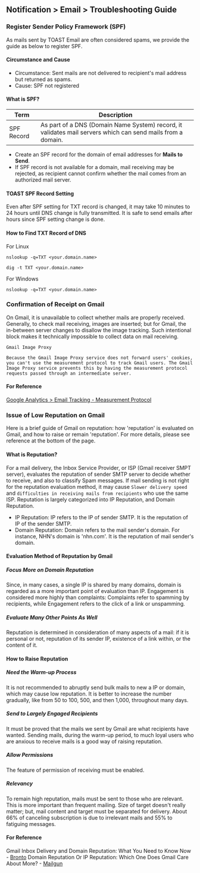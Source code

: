 ## Notification > Email > Troubleshooting Guide

### Register Sender Policy Framework (SPF)
As mails sent  by TOAST Email are often considered spams, we provide the guide as below to register SPF.   

#### Circumstance and Cause 

* Circumstance: Sent mails are not delivered to recipient's mail address but returned as spams. 
* Cause: SPF not registered 

#### What is SPF?

|Term| Description |
|---|---|
|SPF Record|As part of a DNS (Domain Name System) record, it validates mail servers which can send mails from a domain.|

* Create an SPF record for the domain of email addresses for **Mails to Send**.
* If SPF record is not available for a domain, mail receiving may be rejected, as recipient cannot confirm whether the mail comes from an authorized mail server.  

#### TOAST SPF Record Setting 

Even after SPF setting for TXT record is changed, it may take 10 minutes to 24 hours until DNS change is fully transmitted. It is safe to send emails after hours since SPF setting change is done.  

#### How to Find TXT Record of DNS
For Linux 
```
nslookup -q=TXT <your.domain.name>
```
```
dig -t TXT <your.domain.name>
```
For Windows 
```
nslookup -q=TXT <your.domain.name>
```

### Confirmation of Receipt on Gmail 

On Gmail, it is unavailable to collect whether mails are properly received. Generally, to check mail receiving, images are inserted; but for Gmail, the in-between server changes to disallow the image tracking. Such intentional block makes it technically impossible to collect data on mail receiving.  

```
Gmail Image Proxy

Because the Gmail Image Proxy service does not forward users' cookies, you can't use the measurement protocol to track Gmail users. The Gmail Image Proxy service prevents this by having the measurement protocol requests passed through an intermediate server.
```

#### For Reference 
[Google Analytics > Email Tracking - Measurement Protocol](https://developers.google.com/analytics/devguides/collection/protocol/v1/email)

### Issue of Low Reputation on Gmail

Here is a brief guide of Gmail on reputation: how 'reputation' is evaluated on Gmail, and how to raise or remain 'reputation'. 
For more details, please see reference at the bottom of the page. 

#### What is Reputation? 
For a mail delivery, the Inbox Service Provider, or ISP (Gmail receiver SMPT server), evaluates the reputation of sender SMTP server to decide whether to receive, and also to classify Spam messages. If mail sending is not right for the reputation evaluation method, it may cause  `Slower delivery speed` and `difficulties in receiving mails from recipients` who use the same ISP. 
 Reputation is largely categorized into IP Reputation, and Domain Reputation. 

* IP Reputation:  IP refers to the IP of sender SMTP. It is the reputation of IP of the sender SMTP. 
* Domain Reputation: Domain refers to the mail sender's domain. For instance, NHN's domain is 'nhn.com'. It is the reputation of mail sender's domain. 

#### Evaluation Method of Reputation by Gmail 
##### Focus More on Domain Reputation    
Since, in many cases, a single IP is shared by many domains, domain is regarded as a more important point of evaluation than IP. Engagement is considered more highly than complaints: Complaints refer to spamming by recipients, while Engagement refers to the click of a link or unspamming. 
##### Evaluate Many Other Points As Well  
 Reputation is determined in consideration of many aspects of a mail: if it is personal or not, reputation of its sender IP, existence of a link within, or the content of it.   

#### How to Raise Reputation
##### Need the Warm-up Process
It is not recommended to abruptly send bulk mails to new a IP or domain, which may cause low reputation. It is better to increase the number gradually, like from 50 to 100, 500, and then 1,000, throughout many days. 
##### Send to Largely Engaged Recipients 
It must be proved that the mails we sent by Gmail are what recipients have wanted. Sending mails, during the warm-up period, to much loyal users who are anxious to receive mails is a good way of raising reputation. 
##### Allow Permissions 
The feature of permission of receiving must be enabled.
##### Relevancy
To remain high reputation, mails must be sent to those who are relevant. This is more important than frequent mailing. Size of target doesn't really matter; but, mail content and target must be separated for delivery. About 66% of canceling subscription is due to irrelevant mails and 55% to fatiguing messages. 

#### For Reference 
Gmail Inbox Delivery and Domain Reputation: What You Need to Know Now - [Bronto](https://bronto.com/)
Domain Reputation Or IP Reputation: Which One Does Gmail Care About More? - [Mailgun](https://www.mailgun.com)
